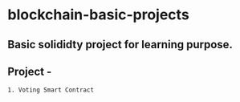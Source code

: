 # blockchain-basic-projects

## Basic solididty project for learning purpose.

## Project - 
    1. Voting Smart Contract